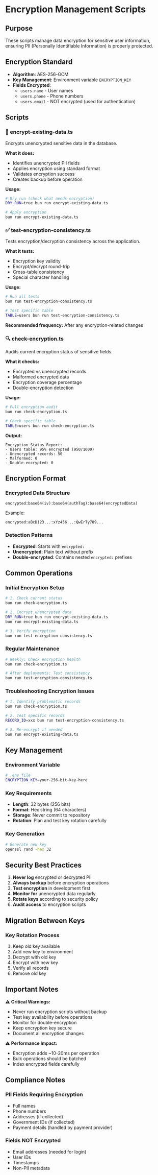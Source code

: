 # Encryption Management Scripts

## Purpose
These scripts manage data encryption for sensitive user information, ensuring PII (Personally Identifiable Information) is properly protected.

## Encryption Standard
- **Algorithm**: AES-256-GCM
- **Key Management**: Environment variable `ENCRYPTION_KEY`
- **Fields Encrypted**:
  - `users.name` - User names
  - `users.phone` - Phone numbers
  - `users.email` - NOT encrypted (used for authentication)

## Scripts

### 🔐 encrypt-existing-data.ts
Encrypts unencrypted sensitive data in the database.

**What it does:**
- Identifies unencrypted PII fields
- Applies encryption using standard format
- Validates encryption success
- Creates backup before operation

**Usage:**
```bash
# Dry run (check what needs encryption)
DRY_RUN=true bun run encrypt-existing-data.ts

# Apply encryption
bun run encrypt-existing-data.ts
```

### ✅ test-encryption-consistency.ts
Tests encryption/decryption consistency across the application.

**What it tests:**
- Encryption key validity
- Encrypt/decrypt round-trip
- Cross-table consistency
- Special character handling

**Usage:**
```bash
# Run all tests
bun run test-encryption-consistency.ts

# Test specific table
TABLE=users bun run test-encryption-consistency.ts
```

**Recommended frequency:** After any encryption-related changes

### 🔍 check-encryption.ts
Audits current encryption status of sensitive fields.

**What it checks:**
- Encrypted vs unencrypted records
- Malformed encrypted data
- Encryption coverage percentage
- Double-encryption detection

**Usage:**
```bash
# Full encryption audit
bun run check-encryption.ts

# Check specific table
TABLE=users bun run check-encryption.ts
```

**Output:**
```
Encryption Status Report:
- Users table: 95% encrypted (950/1000)
- Unencrypted records: 50
- Malformed: 0
- Double-encrypted: 0
```

## Encryption Format

### Encrypted Data Structure
```
encrypted:base64(iv):base64(authTag):base64(encryptedData)
```

Example:
```
encrypted:aBcD123...:xYz456...:QwErTy789...
```

### Detection Patterns
- **Encrypted**: Starts with `encrypted:`
- **Unencrypted**: Plain text without prefix
- **Double-encrypted**: Contains nested `encrypted:` prefixes

## Common Operations

### Initial Encryption Setup
```bash
# 1. Check current status
bun run check-encryption.ts

# 2. Encrypt unencrypted data
DRY_RUN=true bun run encrypt-existing-data.ts
bun run encrypt-existing-data.ts

# 3. Verify encryption
bun run test-encryption-consistency.ts
```

### Regular Maintenance
```bash
# Weekly: Check encryption health
bun run check-encryption.ts

# After deployments: Test consistency
bun run test-encryption-consistency.ts
```

### Troubleshooting Encryption Issues
```bash
# 1. Identify problematic records
bun run check-encryption.ts

# 2. Test specific records
RECORD_ID=xxx bun run test-encryption-consistency.ts

# 3. Re-encrypt if needed
bun run encrypt-existing-data.ts
```

## Key Management

### Environment Variable
```bash
# .env file
ENCRYPTION_KEY=your-256-bit-key-here
```

### Key Requirements
- **Length**: 32 bytes (256 bits)
- **Format**: Hex string (64 characters)
- **Storage**: Never commit to repository
- **Rotation**: Plan and test key rotation carefully

### Key Generation
```bash
# Generate new key
openssl rand -hex 32
```

## Security Best Practices

1. **Never log** encrypted or decrypted PII
2. **Always backup** before encryption operations
3. **Test encryption** in development first
4. **Monitor for** unencrypted data regularly
5. **Rotate keys** according to security policy
6. **Audit access** to encryption scripts

## Migration Between Keys

### Key Rotation Process
1. Keep old key available
2. Add new key to environment
3. Decrypt with old key
4. Encrypt with new key
5. Verify all records
6. Remove old key

## Important Notes

⚠️ **Critical Warnings:**
- Never run encryption scripts without backup
- Test key availability before operations
- Monitor for double-encryption
- Keep encryption key secure
- Document all encryption changes

⚠️ **Performance Impact:**
- Encryption adds ~10-20ms per operation
- Bulk operations should be batched
- Index encrypted fields carefully

## Compliance Notes

### PII Fields Requiring Encryption
- Full names
- Phone numbers  
- Addresses (if collected)
- Government IDs (if collected)
- Payment details (handled by payment provider)

### Fields NOT Encrypted
- Email addresses (needed for login)
- User IDs
- Timestamps
- Non-PII metadata